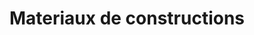---
title: "Materiaux de constructions"
url: /cite-soleil/materiaux-de-constructions/
shop: comercio
---